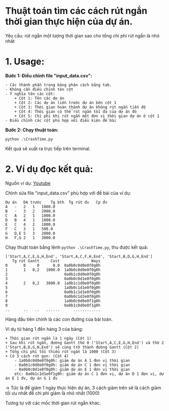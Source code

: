 Thuật toán tìm các cách rút ngắn thời gian thực hiện của dự án.
=============

Yêu cầu: rút ngắn một lượng thời gian sao cho tổng chi phí rút ngắn là nhỏ nhất

# **1. Usage:**

**Bước 1: Điều chỉnh file "input_data.csv":**

	- Các thành phần trong bảng phân cách bằng tab.
	- Không cần điều chỉnh tên cột
	- Ý nghĩa tên các cột:
		+ Cột 1: Tên các dự án
		+ Cột 2: Các dự án liền trước dự án bên cột 1
		+ Cột 3: Thời gian hoàn thành dự án không rút ngắn tiến độ
		+ Cột 4: Thời gian có thể rút ngắn tối đa của dự án đó
		+ Cột 5: Chi phí khi rút ngắn một đơn vị thời gian dự án ở cột 1 
	- Điều chỉnh các cột phù hợp với điều kiện đề bài
**Bước 2: Chạy thuật toán:**

	python .\CrashTime.py
	
	
Kết quả sẽ xuất ra trực tiếp trên terminal.  


# **2. Ví dụ đọc kết quả:**

Nguồn ví dụ: [Youtube](https://www.youtube.com/watch?v=qNSTP88FHWA&t=764s)

Chỉnh sửa file "input_data.csv" phù hợp với đề bài của ví dụ:

	Dự án	DA trước	Tg bth	Tg rút đv	Cp đv
	A	-	2	1	1000.0
	B	-	3	2	2000.0
	C	A	2	1	1000.0
	D	B	4	1	1000.0
	E	C	4	2	1000.0
	F	C	3	1	500.0
	G	D,E	5	3	2000.0
	H	F,G	2	1	3000.0

Chạy thuật toán bằng lệnh `python .\CrashTime.py`, thu được kết quả: 

```
['Start,A,C,E,G,H,End', 'Start,A,C,F,H,End', 'Start,B,D,G,H,End']
   Tg rút Gantt     Cost              Ways
0       0     0      0.0  0a0b0c0d0e0f0g0h
1       1   0,2   1000.0  1a0b0c0d0e0f0g0h
2                         0a0b1c0d0e0f0g0h
3                         0a0b0c0d1e0f0g0h
4       2   0,2   3000.0  1a0b1c1d0e0f0g0h
5                         1a0b0c1d1e0f0g0h
6                         0a0b1c1d1e0f0g0h
7                         0a0b0c1d2e0f0g0h
8                         1a0b0c0d0e0f1g0h
9                         0a0b1c0d0e0f1g0h
..      ..   ..	  ......      ............
```

Hàng đầu tiên chính là các con đường của bài toán.

Ví dụ từ hàng 1 đến hàng 3 của bảng: 

	+ Thời gian rút ngắn là 1 ngày (Cột 1)
	+ Sau khi rút ngắn, đường Gantt thứ 0 ('Start,A,C,E,G,H,End') và thứ 2 ('Start,B,D,G,H,End') sẽ cùng trở thành đường Gantt (Cột 2)
	+ Tổng chi phí tối thiểu rút ngắn là 1000 (Cột 3)
	+ Có 3 cách rút gọn: (Cột 4)
		- 1a0b0c0d0e0f0g0h: giảm dự án A 1 đơn vị thời gian
		- 0a0b1c0d0e0f0g0h: giảm dự án C 1 đơn vị thời gian
		- 0a0b0c0d1e0f0g0h: giảm dự án E 1 đơn vị thời gian 
		etc: 0a0b1c1d1e0f1g0h: giảm dự án C 1 đơn vị, dự án D 1 đơn vị, dự án E 1 đv, dự án G 1 đv	
&#8594; Tức là để giảm 1 ngày thực hiện dự án, 3 cách giảm trên sẽ là cách giảm tối ưu nhất để chi phí giảm là nhỏ nhất (1000)  

Tương tự với các mốc thời gian rút ngắn khác.
